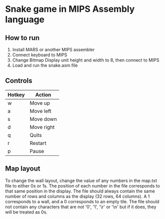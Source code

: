 # Snake game in MIPS Assembly language

## How to run
1. Install MARS or another MIPS assembler
2. Connect keyboard to MIPS
3. Change Bitmap Display unit height and width to 8, then connect to MIPS
4. Load and run the snake.asm file

## Controls
| Hotkey            | Action               |
| ----------------- | -------------------- |
| w                 | Move up              |
| a                 | Move left            |
| s                 | Move down            |
| d                 | Move right           |
| q                 | Quits                |
| r                 | Restart              |
| p                 | Pause                |

## Map layout
To change the wall layout, change the value of any numbers in the map.txt file to either 0s or 1s. 
The position of each number in the file corresponds to that same position in the display. 
The file should always contain the same number of rows and columns as the display (32 rows, 64 columns).
A 1 corresponds to a wall, and a 0 corresponds to an empty tile.
The file should not contain any characters that are not '0', '1', '\r' or '\n' but if it does, they will be treated as 0s.


